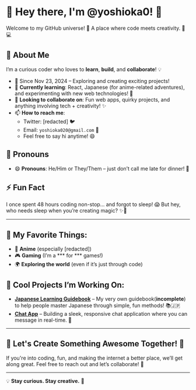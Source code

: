 # 👋 **Hey there, I'm @yoshioka0!** 🚀
Welcome to my GitHub universe! 🌌 A place where code meets creativity. 🎨💻

## 🧐 **About Me**
I’m a curious coder who loves to **learn**, **build**, and **collaborate**! 💡

- 🚀 Since Nov 23, 2024 – Exploring and creating exciting projects!
- 🌱 **Currently learning**: React, Japanese (for anime-related adventures), and experimenting with new web technologies! 🎉
- 💞️ **Looking to collaborate on**: Fun web apps, quirky projects, and anything involving tech + creativity! ✨
- 📫 **How to reach me**:
  - Twitter: [redacted] 🐦
  - Email: `yoshioka020@gmail.com` 📩
  - Feel free to say hi anytime! 😄

## 👀 **Pronouns**
- 😄 **Pronouns**: He/Him or They/Them – just don’t call me late for dinner! 🍕

## ⚡ **Fun Fact**
I once spent 48 hours coding non-stop... and forgot to sleep! 😱 But hey, who needs sleep when you’re creating magic? ✨🌙

---

## 🌟 **My Favorite Things**:
- 🍣 **Anime** (especially [redacted])
- 🎮 **Gaming** (I’m a *** for *** games!)
- 🌍 **Exploring the world** (even if it’s just through code)

## 🎨 **Cool Projects I’m Working On**:
- **[Japanese Learning Guidebook](https://github.com/yoshioka0/nihongo/)** – My very own guidebook(**incomplete**) to help people master Japanese through simple, fun methods! 📚🇯🇵
- **[Chat App](https://github.com/yoshioka0/nihongo/)** – Building a sleek, responsive chat application where you can message in real-time. 💬
  
---

## 🚀 Let's Create Something Awesome Together! 🎉

If you're into coding, fun, and making the internet a better place, we’ll get along great. Feel free to reach out and let’s collaborate! 🌟

---

💡 **Stay curious. Stay creative.** 🌈

<!---
yoshioka0/yoshioka0 is a ✨ special ✨ repository because its `README.md` (this file) appears on your GitHub profile.
You can click the Preview link to take a look at your changes.
--->
